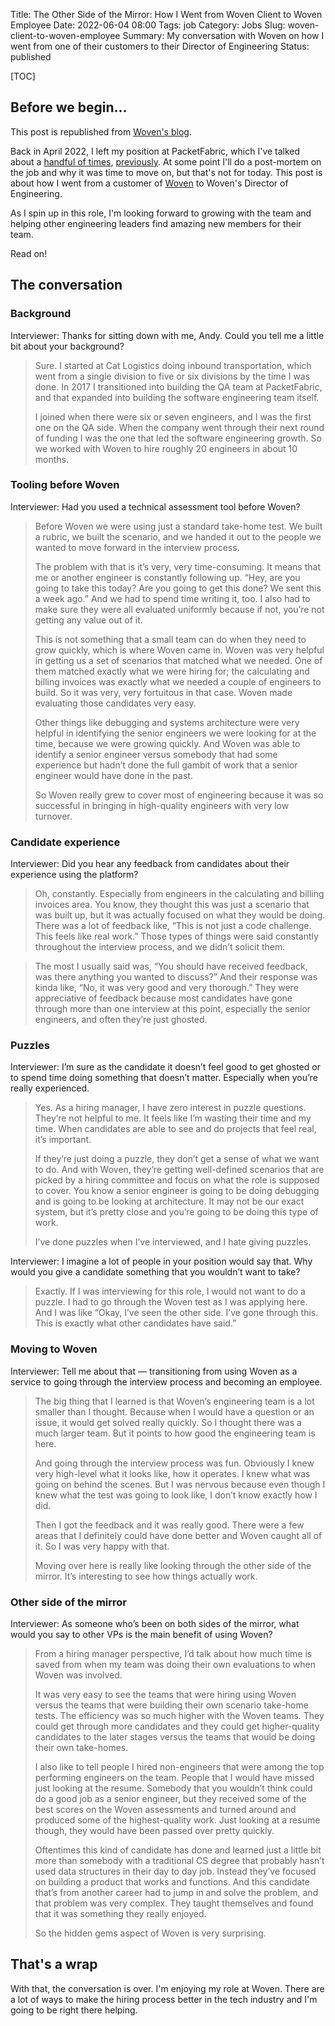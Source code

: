 Title: The Other Side of the Mirror: How I Went from Woven Client to Woven Employee
Date: 2022-06-04 08:00
Tags: job
Category: Jobs
Slug: woven-client-to-woven-employee
Summary: My conversation with Woven on how I went from one of their customers to their Director of Engineering
Status: published

[TOC]

## Before we begin...

This post is republished from [Woven's blog][1].

Back in April 2022, I left my position at PacketFabric, which I've talked about a [handful of times][2], [previously][3]. At some point I'll do a post-mortem on the job and why it was time to move on, but that's not for today. This post is about how I went from a customer of [Woven][4] to Woven's Director of Engineering.

As I spin up in this role, I'm looking forward to growing with the team and helping other engineering leaders find amazing new members for their team.

Read on!

## The conversation

### Background

Interviewer: Thanks for sitting down with me, Andy. Could you tell me a little bit about your background?

> Sure. I started at Cat Logistics doing inbound transportation, which went from a single division to five or six divisions by the time I was done. In 2017 I transitioned into building the QA team at PacketFabric, and that expanded into building the software engineering team itself.
>
> I joined when there were six or seven engineers, and I was the first one on the QA side. When the company went through their next round of funding I was the one that led the software engineering growth. So we worked with Woven to hire roughly 20 engineers in about 10 months.

### Tooling before Woven

Interviewer: Had you used a technical assessment tool before Woven?

> Before Woven we were using just a standard take-home test. We built a rubric, we built the scenario, and we handed it out to the people we wanted to move forward in the interview process.
>
> The problem with that is it’s very, very time-consuming. It means that me or another engineer is constantly following up. “Hey, are you going to take this today? Are you going to get this done? We sent this a week ago.” And we had to spend time writing it, too. I also had to make sure they were all evaluated uniformly because if not, you’re not getting any value out of it.
>
> This is not something that a small team can do when they need to grow quickly, which is where Woven came in. Woven was very helpful in getting us a set of scenarios that matched what we needed. One of them matched exactly what we were hiring for; the calculating and billing invoices was exactly what we needed a couple of engineers to build. So it was very, very fortuitous in that case. Woven made evaluating those candidates very easy.
>
> Other things like debugging and systems architecture were very helpful in identifying the senior engineers we were looking for at the time, because we were growing quickly. And Woven was able to identify a senior engineer versus somebody that had some experience but hadn’t done the full gambit of work that a senior engineer would have done in the past.
>
> So Woven really grew to cover most of engineering because it was so successful in bringing in high-quality engineers with very low turnover.

### Candidate experience

Interviewer: Did you hear any feedback from candidates about their experience using the platform?

> Oh, constantly. Especially from engineers in the calculating and billing invoices area. You know, they thought this was just a scenario that was built up, but it was actually focused on what they would be doing. There was a lot of feedback like, “This is not just a code challenge. This feels like real work.” Those types of things were said constantly throughout the interview process, and we didn’t solicit them.

> The most I usually said was, “You should have received feedback, was there anything you wanted to discuss?” And their response was kinda like, “No, it was very good and very thorough.” They were appreciative of feedback because most candidates have gone through more than one interview at this point, especially the senior engineers, and often they’re just ghosted.

### Puzzles

Interviewer: I’m sure as the candidate it doesn’t feel good to get ghosted or to spend time doing something that doesn’t matter. Especially when you’re really experienced.

> Yes. As a hiring manager, I have zero interest in puzzle questions. They’re not helpful to me. It feels like I’m wasting their time and my time. When candidates are able to see and do projects that feel real, it’s important.
>
> If they’re just doing a puzzle, they don’t get a sense of what we want to do. And with Woven, they’re getting well-defined scenarios that are picked by a hiring committee and focus on what the role is supposed to cover. You know a senior engineer is going to be doing debugging and is going to be looking at architecture. It may not be our exact system, but it’s pretty close and you’re going to be doing this type of work.
>
> I’ve done puzzles when I’ve interviewed, and I hate giving puzzles.

Interviewer: I imagine a lot of people in your position would say that. Why would you give a candidate something that you wouldn’t want to take?

> Exactly. If I was interviewing for this role, I would not want to do a puzzle. I had to go through the Woven test as I was applying here. And I was like “Okay, I’ve seen the other side. I’ve gone through this. This is exactly what other candidates have said.”

### Moving to Woven

Interviewer: Tell me about that — transitioning from using Woven as a service to going through the interview process and becoming an employee.

> The big thing that I learned is that Woven’s engineering team is a lot smaller than I thought. Because when I would have a question or an issue, it would get solved really quickly. So I thought there was a much larger team. But it points to how good the engineering team is here.
>
> And going through the interview process was fun. Obviously I knew very high-level what it looks like, how it operates. I knew what was going on behind the scenes. But I was nervous because even though I knew what the test was going to look like, I don’t know exactly how I did.
>
> Then I got the feedback and it was really good. There were a few areas that I definitely could have done better and Woven caught all of it. So I was very happy with that.
>
> Moving over here is really like looking through the other side of the mirror. It’s interesting to see how things actually work.

### Other side of the mirror

Interviewer: As someone who’s been on both sides of the mirror, what would you say to other VPs is the main benefit of using Woven?

> From a hiring manager perspective, I’d talk about how much time is saved from when my team was doing their own evaluations to when Woven was involved.
>
> It was very easy to see the teams that were hiring using Woven versus the teams that were building their own scenario take-home tests. The efficiency was so much higher with the Woven teams. They could get through more candidates and they could get higher-quality candidates to the later stages versus the teams that would be doing their own take-homes.
>
> I also like to tell people I hired non-engineers that were among the top performing engineers on the team. People that I would have missed just looking at the resume. Somebody that you wouldn’t think could do a good job as a senior engineer, but they received some of the best scores on the Woven assessments and turned around and produced some of the highest-quality work. Just looking at a resume though, they would have been passed over pretty quickly.
>
> Oftentimes this kind of candidate has done and learned just a little bit more than somebody with a traditional CS degree that probably hasn’t used data structures in their day to day job. Instead they’ve focused on building a product that works and functions. And this candidate that’s from another career had to jump in and solve the problem, and that problem was very complex. They taught themselves and found that it was something they really enjoyed.
>
> So the hidden gems aspect of Woven is very surprising.

## That's a wrap

With that, the conversation is over. I'm enjoying my role at Woven. There are a lot of ways to make the hiring process better in the tech industry and I'm going to be right there helping.






 [1]: https://www.woventeams.com/the-other-side-of-the-mirror-how-andy-wegner-went-from-woven-client-to-woven-employee/
 [2]: {filename}2017_07_31_a_decade_at_caterpillar.md#the-new-job
 [3]: {filename}2017_11_28_how_i_found_an_awesome_remote_job.md
 [4]: https://www.woventeams.com/
